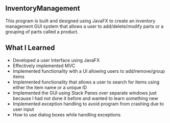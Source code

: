 ## InventoryManagement

This program is built and designed using JavaFX to create an inventory management GUI system that allows a user to
add/delete/modify parts or a grouping of parts called a product.

## What I Learned
- Developed a user Interface using JavaFX
- Effectively implemented MVC
- Implemented functionality with a UI allowing users to add/remove/group items
- Implemented functionality that allows a user to search for items using either the item name or a unique ID
- Implemented the GUI using Stack Panes over separate windows just because I had not done it before and wanted to learn something new
- Implemented exception handling to avoid program from crashing due to user input
- How to use dialog boxes while handling exceptions


